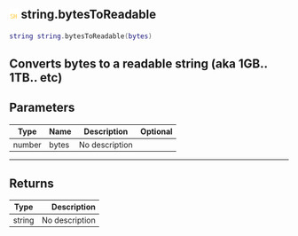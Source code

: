 ## ![shared](.gitbook/assets/shared.png) string.bytesToReadable

```lua
string string.bytesToReadable(bytes)
```

Converts bytes to a readable string (aka 1GB.. 1TB.. etc)
------
## Parameters

| Type   | Name | Description | Optional |
| ------ | ---- | ----------- | -------: |
| number | bytes | No description |  |

------
## Returns

| Type   | Description |
| ------ | ----------: |
| string | No description |

